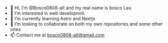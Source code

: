 - 👋 Hi, I’m @Bosco0808-alt and my real name is bosco Lau
- 👀 I’m interested in web developmnt.
- 🌱 I’m currently learning Astro and Nextjs
- 💞️ I’m looking to collaborate on both my own repositories and some other ones
- 📫 Contact me at bosco0808-alt@gmail.com

<!---
Bosco0808-alt/Bosco0808-alt is a ✨ special ✨ repository because its `README.md` (this file) appears on your GitHub profile.
You can click the Preview link to take a look at your changes.
--->
